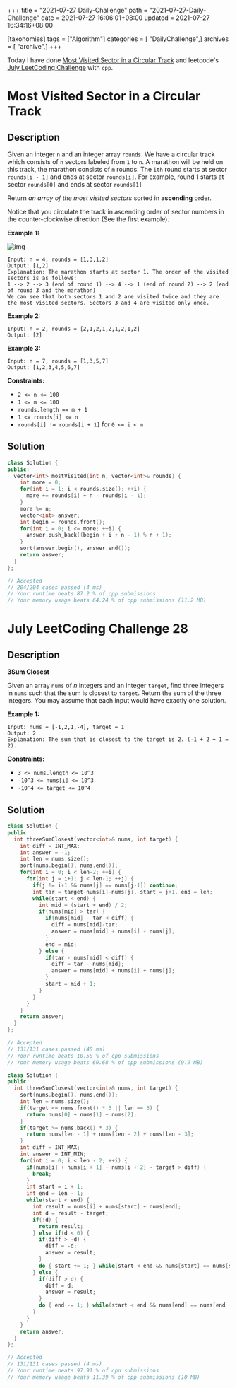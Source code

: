+++
title = "2021-07-27 Daily-Challenge"
path = "2021-07-27-Daily-Challenge"
date = 2021-07-27 16:06:01+08:00
updated = 2021-07-27 16:34:16+08:00

[taxonomies]
tags = ["Algorithm"]
categories = [ "DailyChallenge",]
archives = [ "archive",]
+++

Today I have done [Most Visited Sector in a Circular Track](https://leetcode.com/problems/most-visited-sector-in-a-circular-track/description/) and leetcode's [July LeetCoding Challenge](https://leetcode.com/explore/challenge/card/july-leetcoding-challenge-2021/611/week-4-july-22nd-july-28th/3828/) with `cpp`.

<!-- more -->

# Most Visited Sector in a Circular Track

## Description

Given an integer `n` and an integer array `rounds`. We have a circular track which consists of `n` sectors labeled from `1` to `n`. A marathon will be held on this track, the marathon consists of `m` rounds. The `ith` round starts at sector `rounds[i - 1]` and ends at sector `rounds[i]`. For example, round 1 starts at sector `rounds[0]` and ends at sector `rounds[1]`

Return *an array of the most visited sectors* sorted in **ascending** order.

Notice that you circulate the track in ascending order of sector numbers in the counter-clockwise direction (See the first example).

 

**Example 1:**

![img](https://assets.leetcode.com/uploads/2020/08/14/tmp.jpg)

```
Input: n = 4, rounds = [1,3,1,2]
Output: [1,2]
Explanation: The marathon starts at sector 1. The order of the visited sectors is as follows:
1 --> 2 --> 3 (end of round 1) --> 4 --> 1 (end of round 2) --> 2 (end of round 3 and the marathon)
We can see that both sectors 1 and 2 are visited twice and they are the most visited sectors. Sectors 3 and 4 are visited only once.
```

**Example 2:**

```
Input: n = 2, rounds = [2,1,2,1,2,1,2,1,2]
Output: [2]
```

**Example 3:**

```
Input: n = 7, rounds = [1,3,5,7]
Output: [1,2,3,4,5,6,7]
```

 

**Constraints:**

- `2 <= n <= 100`
- `1 <= m <= 100`
- `rounds.length == m + 1`
- `1 <= rounds[i] <= n`
- `rounds[i] != rounds[i + 1]` for `0 <= i < m`

## Solution

``` cpp
class Solution {
public:
  vector<int> mostVisited(int n, vector<int>& rounds) {
    int more = 0;
    for(int i = 1; i < rounds.size(); ++i) {
      more += rounds[i] + n - rounds[i - 1]; 
    }
    more %= n;
    vector<int> answer;
    int begin = rounds.front();
    for(int i = 0; i <= more; ++i) {
      answer.push_back((begin + i + n - 1) % n + 1);
    }
    sort(answer.begin(), answer.end());
    return answer;
  }
};

// Accepted
// 204/204 cases passed (4 ms)
// Your runtime beats 87.2 % of cpp submissions
// Your memory usage beats 64.24 % of cpp submissions (11.2 MB)
```

# July LeetCoding Challenge 28

## Description

**3Sum Closest**

Given an array `nums` of *n* integers and an integer `target`, find three integers in `nums` such that the sum is closest to `target`. Return the sum of the three integers. You may assume that each input would have exactly one solution.

 

**Example 1:**

```
Input: nums = [-1,2,1,-4], target = 1
Output: 2
Explanation: The sum that is closest to the target is 2. (-1 + 2 + 1 = 2).
```

 

**Constraints:**

- `3 <= nums.length <= 10^3`
- `-10^3 <= nums[i] <= 10^3`
- `-10^4 <= target <= 10^4`

## Solution

``` cpp
class Solution {
public:
  int threeSumClosest(vector<int>& nums, int target) {
    int diff = INT_MAX;
    int answer = -1;
    int len = nums.size();
    sort(nums.begin(), nums.end());
    for(int i = 0; i < len-2; ++i) {
      for(int j = i+1; j < len-1; ++j) {
        if(j != i+1 && nums[j] == nums[j-1]) continue;
        int tar = target-nums[i]-nums[j], start = j+1, end = len;
        while(start < end) {
          int mid = (start + end) / 2;
          if(nums[mid] > tar) {
            if(nums[mid] - tar < diff) {
              diff = nums[mid]-tar;
              answer = nums[mid] + nums[i] + nums[j];
            }
            end = mid;
          } else {
            if(tar - nums[mid] < diff) {
              diff = tar - nums[mid];
              answer = nums[mid] + nums[i] + nums[j];
            }
            start = mid + 1;
          }
        }
      }
    }
    return answer;
  }
};

// Accepted
// 131/131 cases passed (48 ms)
// Your runtime beats 10.58 % of cpp submissions
// Your memory usage beats 60.68 % of cpp submissions (9.9 MB)
```

``` cpp
class Solution {
public:
  int threeSumClosest(vector<int>& nums, int target) {
    sort(nums.begin(), nums.end());
    int len = nums.size();
    if(target <= nums.front() * 3 || len == 3) {
      return nums[0] + nums[1] + nums[2];
    }
    if(target >= nums.back() * 3) {
      return nums[len - 1] + nums[len - 2] + nums[len - 3];
    }
    int diff = INT_MAX;
    int answer = INT_MIN;
    for(int i = 0; i < len - 2; ++i) {
      if(nums[i] + nums[i + 1] + nums[i + 2] - target > diff) {
        break;
      }
      int start = i + 1;
      int end = len - 1;
      while(start < end) {
        int result = nums[i] + nums[start] + nums[end];
        int d = result - target;
        if(!d) {
          return result;
        } else if(d < 0) {
          if(diff > -d) {
            diff = -d;
            answer = result;
          }
          do { start += 1; } while(start < end && nums[start] == nums[start - 1]);
        } else {
          if(diff > d) {
            diff = d;
            answer = result;
          }
          do { end -= 1; } while(start < end && nums[end] == nums[end + 1]);
        }
      }
    }
    return answer;
  }
};

// Accepted
// 131/131 cases passed (4 ms)
// Your runtime beats 97.91 % of cpp submissions
// Your memory usage beats 11.39 % of cpp submissions (10 MB)
```
